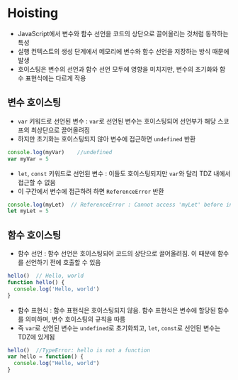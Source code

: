 # Hoisting
- JavaScript에서 변수와 함수 선언을 코드의 상단으로 끌어올리는 것처럼 동작하는 특성
- 실행 컨텍스트의 생성 단계에서 메모리에 변수와 함수 선언을 저장하는 방식 때문에 발생
- 호이스팅은 변수의 선언과 함수 선언 모두에 영향을 미치지만, 변수의 초기화와 함수 표현식에는 다르게 작용

## 변수 호이스팅
- `var` 키워드로 선언된 변수 : `var`로 선언된 변수는 호이스팅되어 선언부가 해당 스코프의 최상단으로 끌어올려짐
- 하지만 초기화는 호이스팅되지 않아 변수에 접근하면 `undefined` 반환
```js
console.log(myVar)    //undefined
var myVar = 5
```
- `let`, `const` 키워드로 선언된 변수 : 이들도 호이스팅되지만 `var`와 달리 TDZ 내에서 접근할 수 없음
- 이 구간에서 변수에 접근하려 하면 `ReferenceError` 반환
```js
console.log(myLet)  // ReferenceError : Cannot access 'myLet' before initialization
let myLet = 5
```

## 함수 호이스팅
- 함수 선언 : 함수 선언은 호이스팅되어 코드의 상단으로 끌어올려짐. 이 때문에 함수를 선언하기 전에 호출할 수 있음
```js
hello()  // Hello, world
function hello() {
  console.log('Hello, world')
}
```
- 함수 표현식 : 함수 표현식은 호이스팅되지 않음. 함수 표현식은 변수에 할당된 함수를 의미하며, 변수 호이스팅의 규칙을 따름
- 즉 `var`로 선언된 변수는 `undefined`로 초기화되고, `let`, `const`로 선언된 변수는 TDZ에 있게됨
```js
hello()  //TypeError: hello is not a function
var hello = function() {
  console.log("Hello, world")
}
```
